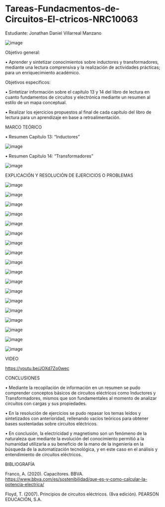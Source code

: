 # Tareas-Fundacmentos-de-Circuitos-El-ctricos-NRC10063
Estudiante: Jonathan Daniel Villarreal Manzano

![image](https://user-images.githubusercontent.com/116780175/215345623-5012a2e3-a1c5-456f-b6ea-73e1ea0660df.png)

Objetivo general:

•	     Aprender y sintetizar conocimientos sobre inductores y transformadores, mediante una lectura comprensiva y la
realización de actividades prácticas; para un enriquecimiento académico. 

Objetivos específicos:

•	     Sintetizar información sobre el capítulo 13 y 14 del libro de lectura en cuanto fundamentos de circuitos y electrónica mediante
un resumen al estilo de un mapa conceptual.  

•	     Realizar los ejercicios propuestos al final de cada capítulo del libro de lectura para un aprendizaje en base a retroalimentación. 

MARCO TEÓRICO

•	Resumen Capítulo 13: “Inductores”

![image](https://user-images.githubusercontent.com/116780175/215345713-19421429-431e-4f6e-8f20-56b1ab6427a0.png)

•	Resumen Capítulo 14: “Transformadores”

![image](https://user-images.githubusercontent.com/116780175/216184843-e93a472f-da85-41f5-b70f-43661bba326e.png)

EXPLICACIÓN Y RESOLUCIÓN DE EJERCICIOS O PROBLEMAS

![image](https://user-images.githubusercontent.com/116780175/215345733-3c8720cd-a176-4930-9d4f-19d58c120403.png)

![image](https://user-images.githubusercontent.com/116780175/215345747-01b86dec-24b7-407f-84aa-4199a57ca3d4.png)

![image](https://user-images.githubusercontent.com/116780175/215345765-119ea26e-b899-4d7d-85f6-b7c637752987.png)

![image](https://user-images.githubusercontent.com/116780175/215345776-114aee9a-b214-4373-93fb-5bab16b649aa.png)

![image](https://user-images.githubusercontent.com/116780175/215345785-fcea776c-a804-4d67-b71d-309aaaab0ec9.png)

![image](https://user-images.githubusercontent.com/116780175/215345793-5ab9c82a-3e18-45ca-a0d9-c446ac6edd30.png)

![image](https://user-images.githubusercontent.com/116780175/215345808-5ac33d64-91fe-4218-a150-641c318645fb.png)

![image](https://user-images.githubusercontent.com/116780175/215345825-9ac47b17-753f-4a53-aa33-38687ad7ef5b.png)

![image](https://user-images.githubusercontent.com/116780175/216185831-7cfff820-bcd1-42c4-bd2f-a1adee5e0065.png)

![image](https://user-images.githubusercontent.com/116780175/216185870-536acc81-836a-42bd-b997-6a9a1205d602.png)

![image](https://user-images.githubusercontent.com/116780175/216185916-3397463d-04a2-4b91-ad25-c214d7302c28.png)

![image](https://user-images.githubusercontent.com/116780175/216185961-09543406-ca0f-4981-9887-1849470b4a59.png)

![image](https://user-images.githubusercontent.com/116780175/216186003-e0291e9d-7e19-4b99-a774-4abefc390bd3.png)

![image](https://user-images.githubusercontent.com/116780175/216186032-a824346f-4177-4fc4-9fcc-d014a1562eb0.png)

![image](https://user-images.githubusercontent.com/116780175/216186057-35d84a61-1b77-4656-8d58-b6ec7dea83f5.png)

![image](https://user-images.githubusercontent.com/116780175/216186078-b53c9791-7ccf-4cc6-bcc4-324c44814983.png)

![image](https://user-images.githubusercontent.com/116780175/216186103-7c3cf6ee-6a5a-4a02-aeb4-d8325175fada.png)

![image](https://user-images.githubusercontent.com/116780175/216186129-715f492c-27a6-47cf-af06-af4a985fbb9c.png)

VIDEO

https://youtu.be/JOXd7Zo0wec

CONCLUSIONES

•	     Mediante la recopilación de información en un resumen se pudo comprender conceptos básicos de circuitos eléctricos
como Inductores y Transformadores, mismos que son fundamentales al momento de analizar circuitos con cargas y sus propiedades. 

•	       En la resolución de ejercicios se pudo repasar los temas leídos y sintetizados con anterioridad, rellenando vacíos
teóricos para obtener bases sustentadas sobre circuitos eléctricos. 

•	     En conclusión, la electricidad y magnetismo son un fenómeno de la naturaleza que mediante la evolución del conocimiento
permitió a la humanidad utilizarla a su beneficio de la mano de la ingeniería en la búsqueda de la automatización tecnológica, y
en este caso en el análisis y entendimiento de circuitos eléctricos. 

BIBLIOGRAFÍA

Franco, A. (2020). Capacitores. BBVA.  https://www.bbva.com/es/sostenibilidad/que-es-y-como-calcular-la-potencia-electrica/

Floyd, T. (2007). Principios de circuitos eléctricos. (8va edición). PEARSON EDUCACIÓN, S.A.




